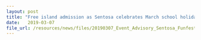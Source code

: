 ```yaml
---
layout: post
title: "Free island admission as Sentosa celebrates March school holidays with more than 800 Gudetama, Hello Kitty & My Melody inflatables!"
date:   2019-03-07
file_url: /resources/news/files/20190307_Event_Advisory_Sentosa_Funfest_2019.pdf
---
```

